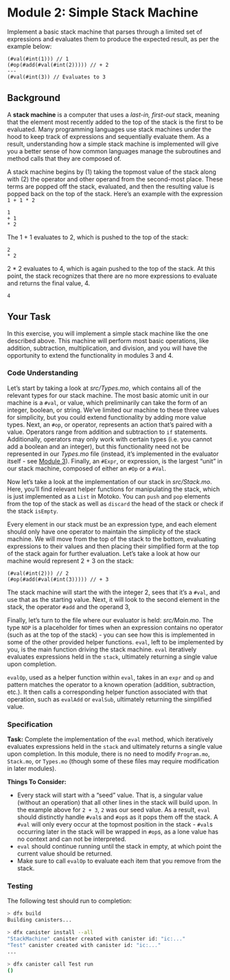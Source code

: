 # Module 2: Simple Stack Machine

Implement a basic stack machine that parses through a limited set of expressions and evaluates them to produce the expected result, as per the example below:
```
(#val(#int(1))) // 1
(#op(#add(#val(#int(2))))) // + 2
---
(#val(#int(3)) // Evaluates to 3
```

## Background
A **stack machine** is a computer that uses a _last-in, first-out_ stack, meaning that the element most recently added to the top of the stack is the first to be evaluated. Many programming languages use stack machines under the hood to keep track of expressions and sequentially evaluate them. As a result, understanding how a simple stack machine is implemented will give you a better sense of how common languages manage the subroutines and method calls that they are composed of. 

A stack machine begins by (1) taking the topmost value of the stack along with (2) the operator and other operand from the second-most place. These terms are popped off the stack, evaluated, and then the resulting value is popped back on the top of the stack. Here’s an example with the expression `1 + 1 * 2`

```
1
+ 1
* 2
```
The 1 + 1 evaluates to 2, which is pushed to the top of the stack:
```
2
* 2
```
2 * 2 evaluates to 4, which is again pushed to the top of the stack. At this point, the stack recognizes that there are no more expressions to evaluate and returns the final value, 4. 
```
4
```

## Your Task
In this exercise, you will implement a simple stack machine like the one described above. This machine will perform most basic operations, like addition, subtraction, multiplication, and division, and you will have the opportunity to extend the functionality in modules 3 and 4.

### Code Understanding
Let’s start by taking a look at _src/Types.mo_, which contains all of the relevant types for our stack machine.  The most basic atomic unit in our machine is a `#val`, or value, which preliminarily can take the form of an integer, boolean, or string. We’ve limited our machine to these three values for simplicity, but you could extend functionality by adding more value types. Next, an `#op`, or operator, represents an action that’s paired with a value. Operators range from addition and subtraction to `if` statements. Additionally, operators may only work with certain types (i.e. you cannot add a boolean and an integer), but this functionality need not be represented in our _Types.mo_ file (instead, it’s implemented in the evaluator itself - see [Module 3](#module-3.md)). Finally, an `#Expr`, or expression, is the largest “unit” in our stack machine, composed of either an `#Op` or a `#Val`.

Now let’s take a look at the implementation of our stack in _src/Stack.mo_. Here, you’ll find relevant helper functions for manipulating the stack, which is just implemented as a `List` in Motoko. You can `push` and `pop` elements from the top of the stack as well as `discard` the head of the stack or check if the stack `isEmpty`.

Every element in our stack must be an expression type, and each element should only have one operator to maintain the simplicity of the stack machine. We will move from the top of the stack to the bottom, evaluating expressions to their values and then placing their simplified form at the top of the stack again for further evaluation. Let’s take a look at how our machine would represent 2 + 3 on the stack:
```
(#val(#int(2))) // 2
(#op(#add(#val(#int(3))))) // + 3
```
The stack machine will start the with the integer 2,  sees that it’s a `#val`, and use that as the starting value. Next, it will look to the second element in the stack, the operator `#add` and the operand 3, 

Finally, let’s turn to the file where our evaluator is held: _src/Main.mo_. The type `NOP` is a placeholder for times when an expression contains no operator (such as at the top of the stack) - you can see how this is implemented in some of the other provided helper functions. `eval`, left to be implemented by you, is the main function driving the stack machine. `eval` iteratively evaluates expressions held in the `stack`, ultimately returning a single value upon completion. 

`evalOp`, used as a helper function within `eval`, takes in an `expr` and `op` and pattern matches the operator to a known operation (addition, subtraction, etc.). It then calls a corresponding helper function associated with that operation, such as `evalAdd` or `evalSub`, ultimately returning the simplified value.

### Specification
**Task:** Complete the implementation of the `eval` method, which iteratively evaluates expressions held in the `stack` and ultimately returns a single value upon completion. In this module, there is no need to modify `Program.mo`, `Stack.mo`, or `Types.mo` (though some of these files may require modification in later modules).

**Things To Consider:**
* Every stack will start with a “seed” value. That is, a singular value (without an operation) that all other lines in the stack will build upon. In the example above for `2 + 3`, `2` was our seed value. As a result, `eval` should distinctly handle `#val`s and `#op`s as it pops them off the stack. A `#val` will only every occur at the topmost position in the stack - `#val`s occurring later in the stack will be wrapped in `#op`s, as a lone value has no context and can not be interpreted.
* `eval` should continue running until the stack in empty, at which point the current value should be returned.
* Make sure to call `evalOp` to evaluate each item that you remove from the stack. 

### Testing
The following test should run to completion:
```bash
> dfx build
Building canisters...

> dfx canister install --all
"StackMachine" canister created with canister id: "ic:..."
"Test" canister created with canister id: "ic:..."
...

> dfx canister call Test run
()
```